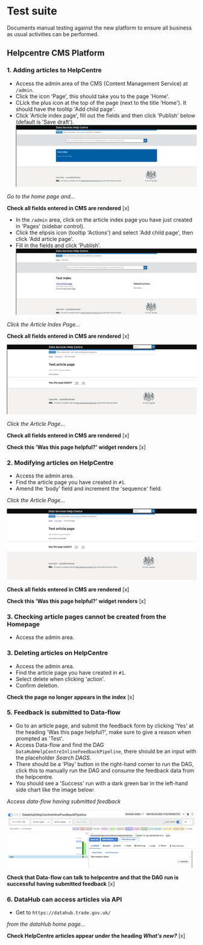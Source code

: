# Test suite

Documents manual testing against the new platform to ensure all business as usual activities can be performed.

## Helpcentre CMS Platform

### 1. Adding articles to HelpCentre
- Access the admin area of the CMS (Content Management Service) at `/admin`.
- Click the icon 'Page', this should take you to the page 'Home'.
- CLick the plus icon at the top of the page (next to the title 'Home'). It should have the tooltip 'Add child page'.
- Click 'Article index page', fill out the fields and then click 'Publish' below (default is 'Save draft').
![alt text](img/test_index.png "Test Index Article")

_Go to the home page and..._

**Check all fields entered in CMS are rendered** [x]
- In the `/admin` area, click on the article index page you have just created in 'Pages' (sidebar control).
- Click the elipsis icon (tooltip 'Actions') and select 'Add child page', then click 'Add article page'.
- Fill in the fields and click 'Publish'.
![alt text](img/test_article_summary.png "Test Index Article Summary")

_Click the Article Index Page..._

**Check all fields entered in CMS are rendered** [x]

![alt text](img/test_article_content.png "Test Index Article Content")

_Click the Article Page..._

**Check all fields entered in CMS are rendered** [x]

**Check this 'Was this page helpful?' widget renders** [x]

### 2. Modifying articles on HelpCentre
- Access the admin area.
- Find the article page you have created in `#1`.
- Amend the 'body' field and increment the 'sequence' field.

_Click the Article Page..._

![alt text](img/test_article_amended.png "Test Index Article Content Amended")

**Check all fields entered in CMS are rendered** [x]

**Check this 'Was this page helpful?' widget renders** [x]

### 3. Checking article pages cannot be created from the Homepage
 - Access the admin area.

### 3. Deleting articles on HelpCentre
- Access the admin area.
- Find the article page you have created in `#1`.
- Select delete when clicking 'action'.
- Confirm deletion.

**Check the page no longer appears in the index** [x]

### 5. Feedback is submitted to Data-flow
- Go to an article page, and submit the feedback form by clicking 'Yes' at the heading 'Was this page helpful?', make sure to give a reason when prompted as 'Test'.
- Access Data-flow and find the DAG `DataHubHelpCentreInlineFeedbackPipeline`, there should be an input with the placeholder _Search DAGS_.
- There should be a 'Play' button in the right-hand corner to run the DAG, click this to manually run the DAG and consume the feedback data from the helpcentre.
- You should see a 'Success' run with a dark green bar in the left-hand side chart like the image below:

_Access data-flow having submitted feedback_

![alt text](img/test_data-flow.png "Test data-flow feedback accepted by pipeline")

**Check that Data-flow can talk to helpcentre and that the DAG run is successful having submitted feedback** [x]

### 6. DataHub can access articles via API
- Get to `https://datahub.trade.gov.uk/`

_from the dataHub home page..._

**Check HelpCentre articles appear under the heading _What's new?_** [x]

